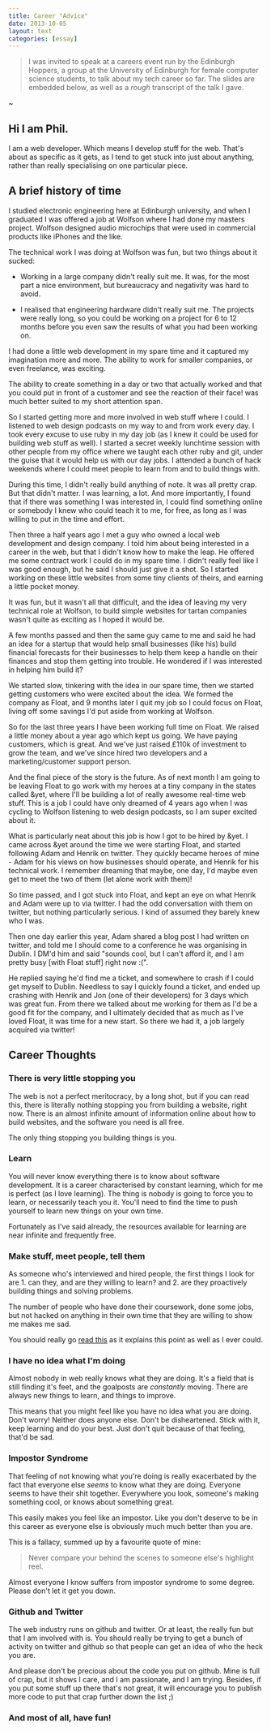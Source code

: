 ```yaml
---
title: Career "Advice"
date: 2013-10-05
layout: text
categories: [essay]
---
```


> I was invited to speak at a careers event run by the Edinburgh Hoppers, a group at the University of Edinburgh for female computer science students, to talk about my tech career so far. 
> The slides are embedded below, as well as a _rough_ transcript of the talk I gave.

~

<script async class="speakerdeck-embed" data-id="5f97dbb01002013157f76e9fe4c8d3ab" data-ratio="1.33333333333333" src="//speakerdeck.com/assets/embed.js"></script>

## Hi I am Phil.

I am a web developer. Which means I develop stuff for the web. That's about as specific as it gets, as I tend to get stuck into just about anything, rather than really specialising on one particular piece.

## A brief history of time

I studied electronic engineering here at Edinburgh university, and when I graduated I was offered a job at Wolfson where I had done my masters project. Wolfson designed audio microchips that were used in commercial products like iPhones and the like.

The technical work I was doing at Wolfson was fun, but two things about it sucked:

* Working in a large company didn't really suit me. It was, for the most part a nice environment, but bureaucracy and negativity was hard to avoid.

* I realised that engineering hardware didn't really suit me. The projects were really long, so you could be working on a project for 6 to 12 months before you even saw the results of what you had been working on.

I had done a little web development in my spare time and it captured my imagination more and more. The ability to work for smaller companies, or even freelance, was exciting. 

The ability to create something in a day or two that actually worked and that you could put in front of a customer and see the reaction of their face! was much better suited to my short attention span.

So I started getting more and more involved in web stuff where I could. I listened to web design podcasts on my way to and from work every day. I took every excuse to use ruby in my day job (as I knew it could be used for building web stuff as well). I started a secret weekly lunchtime session with other people from my office where we taught each other ruby and git, under the guise that it would help us with our day jobs. I attended a bunch of hack weekends where I could meet people to learn from and to build things with.

During this time, I didn't really build anything of note. It was all pretty crap. But that didn't matter. I was learning, a lot. And more importantly, I found that if there was something I was interested in, I could find something online or somebody I knew who could teach it to me, for free, as long as I was willing to put in the time and effort.

Then three a half years ago I met a guy who owned a local web development and design company. I told him about being interested in a career in the web, but that I didn't know how to make the leap. He offered me some contract work I could do in my spare time. I didn't really feel like I was good enough, but he said I should just give it a shot. So I started working on these little websites from some tiny clients of theirs, and earning a little pocket money.

It was fun, but it wasn't all that difficult, and the idea of leaving my very technical role at Wolfson, to build simple websites for tartan companies wasn't quite as exciting as I hoped it would be. 

A few months passed and then the same guy came to me and said he had an idea for a startup that would help small businesses (like his) build financial forecasts for their businesses to help them keep a handle on their finances and stop them getting into trouble. He wondered if I was interested in helping him build it?

We started slow, tinkering with the idea in our spare time, then we started getting customers who were excited about the idea. We formed the company as Float, and 9 months later I quit my job so I could focus on Float, living off some savings I'd put aside from working at Wolfson.

So for the last three years I have been working full time on Float. We raised a little money about a year ago which kept us going. We have paying customers, which is great. And we've just raised £110k of investment to grow the team, and we've since hired two developers and a marketing/customer support person.

And the final piece of the story is the future. As of next month I am going to be leaving Float to go work with my heroes at a tiny company in the states called &yet, where I'll be building a lot of really awesome real-time web stuff. This is a job I could have only dreamed of 4 years ago when I was cycling to Wolfson listening to web design podcasts, so I am super excited about it.

What is particularly neat about this job is how I got to be hired by &yet. I came across &yet around the time we were starting Float, and started following Adam and Henrik on twitter. They quickly became heroes of mine - Adam for his views on how businesses should operate, and Henrik for his technical work. I remember dreaming that maybe, one day, I'd maybe even get to meet the two of them (let alone work with them)!

So time passed, and I got stuck into Float, and kept an eye on what Henrik and Adam were up to via twitter. I had the odd conversation with them on twitter, but nothing particularly serious. I kind of assumed they barely knew who I was.

Then one day earlier this year, Adam shared a blog post I had written on twitter, and told me I should come to a conference he was organising in Dublin. I DM'd him and said "sounds cool, but I can't afford it, and I am pretty busy [with Float stuff] right now :(".

He replied saying he'd find me a ticket, and somewhere to crash if I could get myself to Dublin. Needless to say I quickly found a ticket, and ended up crashing with Henrik and Jon (one of their developers) for 3 days which was great fun. From there we talked about me working for them as I'd be a good fit for the company, and I ultimately decided that as much as I've loved Float, it was time for a new start. So there we had it, a job largely acquired via twitter!

## Career Thoughts

### There is very little stopping you

The web is not a perfect meritocracy, by a long shot, but if you can read this, there is literally nothing stopping you from building a website, right now. There is an almost infinite amount of information online about how to build websites, and the software you need is all free.

The only thing stopping you building things is you.

### Learn

You will never know everything there is to know about software development. It is a career characterised by constant learning, which for me is perfect (as I love learning). The thing is nobody is going to force you to learn, or necessarily teach you it. You'll need to find the time to push yourself to learn new things on your own time.

Fortunately as I've said already, the resources available for learning are near infinite and frequently free. 


### Make stuff, meet people, tell them

As someone who's interviewed and hired people, the first things I look for are 1. can they, and are they willing to learn? and 2. are they proactively building things and solving problems.

The number of people who have done their coursework, done some jobs, but not hacked on anything in their own time that they are willing to show me makes me sad.

You should really go [read this](http://carl.flax.ie/dothingstellpeople.html) as it explains this point as well as I ever could.


### I have no idea what I'm doing

Almost nobody in web really knows what they are doing. It's a field that is still finding it's feet, and the goalposts are _constantly_ moving. There are always new things to learn, and things to improve.

This means that you might feel like you have no idea what you are doing. Don't worry! Neither does anyone else. Don't be disheartened. Stick with it, keep learning and do your best. Just don't quit because of that feeling, that'd be sad.

### Impostor Syndrome

That feeling of not knowing what you're doing is really exacerbated by the fact that everyone else _seems_ to know what they are doing. Everyone seems to have their shit together. Everywhere you look, someone's making something cool, or knows about something great.

This easily makes you feel like an impostor. Like you don't deserve to be in this career as everyone else is obviously much much better than you are.

This is a fallacy, summed up by a favourite quote of mine:

> Never compare your behind the scenes to someone else's highlight reel.

Almost everyone I know suffers from impostor syndrome to some degree. Please don't let it get you down.


### Github and Twitter

The web industry runs on github and twitter. Or at least, the really fun but that I am involved with is. You should really be trying to get a bunch of activity on twitter and github so that people can get an idea of who the heck you are.

And please don't be precious about the code you put on github. Mine is full of crap, but it shows I care, and I am passionate, and I am trying. Besides, if you put some stuff up there that's not great, it will encourage you to publish more code to put that crap further down the list ;)

### And most of all, have fun!

